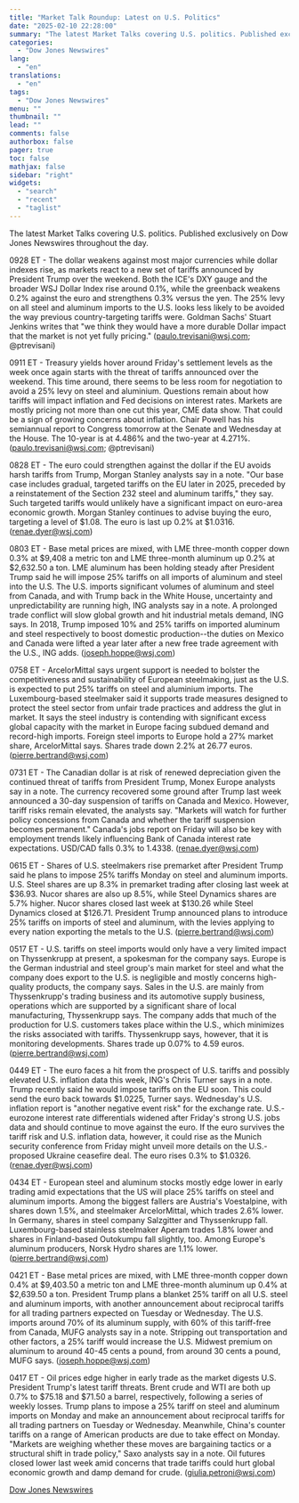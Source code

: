 ```yaml
---
title: "Market Talk Roundup: Latest on U.S. Politics"
date: "2025-02-10 22:28:00"
summary: "The latest Market Talks covering U.S. politics. Published exclusively on Dow Jones Newswires throughout the day.0928 ET - The dollar weakens against most major currencies while dollar indexes rise, as markets react to a new set of tariffs announced by President Trump over the weekend. Both the ICE's DXY gauge..."
categories:
  - "Dow Jones Newswires"
lang:
  - "en"
translations:
  - "en"
tags:
  - "Dow Jones Newswires"
menu: ""
thumbnail: ""
lead: ""
comments: false
authorbox: false
pager: true
toc: false
mathjax: false
sidebar: "right"
widgets:
  - "search"
  - "recent"
  - "taglist"
---
```


The latest Market Talks covering U.S. politics. Published exclusively on Dow Jones Newswires throughout the day.

0928 ET - The dollar weakens against most major currencies while dollar indexes rise, as markets react to a new set of tariffs announced by President Trump over the weekend. Both the ICE's DXY gauge and the broader WSJ Dollar Index rise around 0.1%, while the greenback weakens 0.2% against the euro and strengthens 0.3% versus the yen. The 25% levy on all steel and aluminum imports to the U.S. looks less likely to be avoided the way previous country-targeting tariffs were. Goldman Sachs' Stuart Jenkins writes that "we think they would have a more durable Dollar impact that the market is not yet fully pricing." (paulo.trevisani@wsj.com; @ptrevisani)

0911 ET - Treasury yields hover around Friday's settlement levels as the week once again starts with the threat of tariffs announced over the weekend. This time around, there seems to be less room for negotiation to avoid a 25% levy on steel and aluminium. Questions remain about how tariffs will impact inflation and Fed decisions on interest rates. Markets are mostly pricing not more than one cut this year, CME data show. That could be a sign of growing concerns about inflation. Chair Powell has his semiannual report to Congress tomorrow at the Senate and Wednesday at the House. The 10-year is at 4.486% and the two-year at 4.271%. (paulo.trevisani@wsj.com; @ptrevisani)

0828 ET - The euro could strengthen against the dollar if the EU avoids harsh tariffs from Trump, Morgan Stanley analysts say in a note. "Our base case includes gradual, targeted tariffs on the EU later in 2025, preceded by a reinstatement of the Section 232 steel and aluminum tariffs," they say. Such targeted tariffs would unlikely have a significant impact on euro-area economic growth. Morgan Stanley continues to advise buying the euro, targeting a level of $1.08. The euro is last up 0.2% at $1.0316. (renae.dyer@wsj.com)

0803 ET - Base metal prices are mixed, with LME three-month copper down 0.3% at $9,408 a metric ton and LME three-month aluminum up 0.2% at $2,632.50 a ton. LME aluminum has been holding steady after President Trump said he will impose 25% tariffs on all imports of aluminum and steel into the U.S. The U.S. imports significant volumes of aluminum and steel from Canada, and with Trump back in the White House, uncertainty and unpredictability are running high, ING analysts say in a note. A prolonged trade conflict will slow global growth and hit industrial metals demand, ING says. In 2018, Trump imposed 10% and 25% tariffs on imported aluminum and steel respectively to boost domestic production--the duties on Mexico and Canada were lifted a year later after a new free trade agreement with the U.S., ING adds. (joseph.hoppe@wsj.com)

0758 ET - ArcelorMittal says urgent support is needed to bolster the competitiveness and sustainability of European steelmaking, just as the U.S. is expected to put 25% tariffs on steel and aluminium imports. The Luxembourg-based steelmaker said it supports trade measures designed to protect the steel sector from unfair trade practices and address the glut in market. It says the steel industry is contending with significant excess global capacity with the market in Europe facing subdued demand and record-high imports. Foreign steel imports to Europe hold a 27% market share, ArcelorMittal says. Shares trade down 2.2% at 26.77 euros. (pierre.bertrand@wsj.com)

0731 ET - The Canadian dollar is at risk of renewed depreciation given the continued threat of tariffs from President Trump, Monex Europe analysts say in a note. The currency recovered some ground after Trump last week announced a 30-day suspension of tariffs on Canada and Mexico. However, tariff risks remain elevated, the analysts say. "Markets will watch for further policy concessions from Canada and whether the tariff suspension becomes permanent." Canada's jobs report on Friday will also be key with employment trends likely influencing Bank of Canada interest rate expectations. USD/CAD falls 0.3% to 1.4338. (renae.dyer@wsj.com)

0615 ET - Shares of U.S. steelmakers rise premarket after President Trump said he plans to impose 25% tariffs Monday on steel and aluminum imports. U.S. Steel shares are up 8.3% in premarket trading after closing last week at $36.93. Nucor shares are also up 8.5%, while Steel Dynamics shares are 5.7% higher. Nucor shares closed last week at $130.26 while Steel Dynamics closed at $126.71. President Trump announced plans to introduce 25% tariffs on imports of steel and aluminum, with the levies applying to every nation exporting the metals to the U.S. (pierre.bertrand@wsj.com)

0517 ET - U.S. tariffs on steel imports would only have a very limited impact on Thyssenkrupp at present, a spokesman for the company says. Europe is the German industrial and steel group's main market for steel and what the company does export to the U.S. is negligible and mostly concerns high-quality products, the company says. Sales in the U.S. are mainly from Thyssenkrupp's trading business and its automotive supply business, operations which are supported by a significant share of local manufacturing, Thyssenkrupp says. The company adds that much of the production for U.S. customers takes place within the U.S., which minimizes the risks associated with tariffs. Thyssenkrupp says, however, that it is monitoring developments. Shares trade up 0.07% to 4.59 euros. (pierre.bertrand@wsj.com)

0449 ET - The euro faces a hit from the prospect of U.S. tariffs and possibly elevated U.S. inflation data this week, ING's Chris Turner says in a note. Trump recently said he would impose tariffs on the EU soon. This could send the euro back towards $1.0225, Turner says. Wednesday's U.S. inflation report is "another negative event risk" for the exchange rate. U.S.-eurozone interest rate differentials widened after Friday's strong U.S. jobs data and should continue to move against the euro. If the euro survives the tariff risk and U.S. inflation data, however, it could rise as the Munich security conference from Friday might unveil more details on the U.S.-proposed Ukraine ceasefire deal. The euro rises 0.3% to $1.0326. (renae.dyer@wsj.com)

0434 ET - European steel and aluminum stocks mostly edge lower in early trading amid expectations that the US will place 25% tariffs on steel and aluminum imports. Among the biggest fallers are Austria's Voestalpine, with shares down 1.5%, and steelmaker ArcelorMittal, which trades 2.6% lower. In Germany, shares in steel company Salzgitter and Thyssenkrupp fall. Luxembourg-based stainless steelmaker Aperam trades 1.8% lower and shares in Finland-based Outokumpu fall slightly, too. Among Europe's aluminum producers, Norsk Hydro shares are 1.1% lower. (pierre.bertrand@wsj.com)

0421 ET - Base metal prices are mixed, with LME three-month copper down 0.4% at $9,403.50 a metric ton and LME three-month aluminum up 0.4% at $2,639.50 a ton. President Trump plans a blanket 25% tariff on all U.S. steel and aluminum imports, with another announcement about reciprocal tariffs for all trading partners expected on Tuesday or Wednesday. The U.S. imports around 70% of its aluminum supply, with 60% of this tariff-free from Canada, MUFG analysts say in a note. Stripping out transportation and other factors, a 25% tariff would increase the U.S. Midwest premium on aluminum to around 40-45 cents a pound, from around 30 cents a pound, MUFG says. (joseph.hoppe@wsj.com)

0417 ET - Oil prices edge higher in early trade as the market digests U.S. President Trump's latest tariff threats. Brent crude and WTI are both up 0.7% to $75.18 and $71.50 a barrel, respectively, following a series of weekly losses. Trump plans to impose a 25% tariff on steel and aluminum imports on Monday and make an announcement about reciprocal tariffs for all trading partners on Tuesday or Wednesday. Meanwhile, China's counter tariffs on a range of American products are due to take effect on Monday. "Markets are weighing whether these moves are bargaining tactics or a structural shift in trade policy," Saxo analysts say in a note. Oil futures closed lower last week amid concerns that trade tariffs could hurt global economic growth and damp demand for crude. (giulia.petroni@wsj.com)

[Dow Jones Newswires](https://www.tradingview.com/news/DJN_DN20250210006228:0/)
